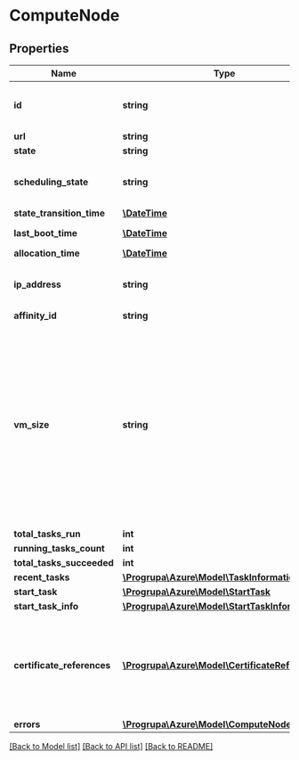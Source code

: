 # ComputeNode

## Properties
Name | Type | Description | Notes
------------ | ------------- | ------------- | -------------
**id** | **string** | Every node that is added to a pool is assigned a unique ID. Whenever a node is removed from a pool, all of its local files are deleted, and the ID is reclaimed and could be reused for new nodes. | [optional] 
**url** | **string** |  | [optional] 
**state** | **string** |  | [optional] 
**scheduling_state** | **string** | Possible values are: enabled – Tasks can be scheduled on the node. disabled – No new tasks will be scheduled on the node. Tasks already running on the node may still run to completion. All nodes start with scheduling enabled. | [optional] 
**state_transition_time** | [**\DateTime**](\DateTime.md) |  | [optional] 
**last_boot_time** | [**\DateTime**](\DateTime.md) | This property may not be present if the node state is unusable. | [optional] 
**allocation_time** | [**\DateTime**](\DateTime.md) |  | [optional] 
**ip_address** | **string** | Every node that is added to a pool is assigned a unique IP address. Whenever a node is removed from a pool, all of its local files are deleted, and the IP address is reclaimed and could be reused for new nodes. | [optional] 
**affinity_id** | **string** |  | [optional] 
**vm_size** | **string** | For information about available sizes of virtual machines for Cloud Services pools (pools created with cloudServiceConfiguration), see Sizes for Cloud Services (http://azure.microsoft.com/documentation/articles/cloud-services-sizes-specs/). Batch supports all Cloud Services VM sizes except ExtraSmall. For information about available VM sizes for pools using images from the Virtual Machines Marketplace (pools created with virtualMachineConfiguration) see Sizes for Virtual Machines (Linux) (https://azure.microsoft.com/documentation/articles/virtual-machines-linux-sizes/) or Sizes for Virtual Machines (Windows) (https://azure.microsoft.com/documentation/articles/virtual-machines-windows-sizes/). Batch supports all Azure VM sizes except STANDARD_A0 and those with premium storage (STANDARD_GS, STANDARD_DS, and STANDARD_DSV2 series). | [optional] 
**total_tasks_run** | **int** |  | [optional] 
**running_tasks_count** | **int** |  | [optional] 
**total_tasks_succeeded** | **int** |  | [optional] 
**recent_tasks** | [**\Progrupa\Azure\Model\TaskInformation[]**](TaskInformation.md) |  | [optional] 
**start_task** | [**\Progrupa\Azure\Model\StartTask**](StartTask.md) |  | [optional] 
**start_task_info** | [**\Progrupa\Azure\Model\StartTaskInformation**](StartTaskInformation.md) |  | [optional] 
**certificate_references** | [**\Progrupa\Azure\Model\CertificateReference[]**](CertificateReference.md) | For Windows compute nodes, the Batch service installs the certificates to the specified certificate store and location. For Linux compute nodes, the certificates are stored in a directory inside the task working directory and an environment variable AZ_BATCH_CERTIFICATES_DIR is supplied to the task to query for this location. For certificates with visibility of remoteuser, a certs directory is created in the user&#39;s home directory (e.g., /home/&lt;user-name&gt;/certs) where certificates are placed. | [optional] 
**errors** | [**\Progrupa\Azure\Model\ComputeNodeError[]**](ComputeNodeError.md) |  | [optional] 

[[Back to Model list]](../README.md#documentation-for-models) [[Back to API list]](../README.md#documentation-for-api-endpoints) [[Back to README]](../README.md)


